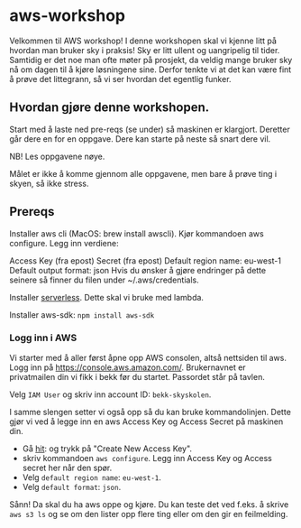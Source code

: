# aws-workshop

Velkommen til AWS workshop!
I denne workshopen skal vi kjenne litt på hvordan man bruker sky i praksis!
Sky er litt ullent og uangripelig til tider. Samtidig er det noe man ofte møter på prosjekt, 
da veldig mange bruker sky nå om dagen til å kjøre løsningene sine. 
Derfor tenkte vi at det kan være fint å prøve det littegrann, så vi ser hvordan det egentlig funker. 

## Hvordan gjøre denne workshopen. 
Start med å laste ned pre-reqs (se under) så maskinen er klargjort. 
Deretter går dere en for en oppgave. Dere kan starte på neste så snart dere vil. 

NB! Les oppgavene nøye.

Målet er ikke å komme gjennom alle oppgavene, men bare å prøve ting i skyen, så ikke stress.

## Prereqs
Installer aws cli (MacOS: brew install awscli). Kjør kommandoen aws configure. Legg inn verdiene:

Access Key (fra epost)
Secret (fra epost)
Default region name: eu-west-1
Default output format: json
Hvis du ønsker å gjøre endringer på dette seinere så finner du filen under ~/.aws/credentials.

Installer [serverless](https://www.serverless.com/framework/docs/getting-started/). Dette skal vi bruke med lambda.

Installer aws-sdk: `npm install aws-sdk`

### Logg inn i AWS
Vi starter med å aller først åpne opp AWS consolen, altså nettsiden til aws. Logg inn på https://console.aws.amazon.com/. 
Brukernavnet er privatmailen din vi fikk i bekk før du startet. Passordet står på tavlen.

Velg `IAM User` og skriv inn account ID: `bekk-skyskolen`.

I samme slengen setter vi også opp så du kan bruke kommandolinjen.
Dette gjør vi ved å legge inn en aws Access Key og Access Secret på maskinen din. 
- Gå [hit](https://console.aws.amazon.com/iam/home?region=eu-west-1#/security_credentials): og trykk på "Create New Access Key".
- skriv kommandoen `aws configure`. Legg inn Access Key og Access secret her når den spør.
- Velg `default region name`: `eu-west-1`.
- Velg `default format`: `json`.

Sånn! Da skal du ha aws oppe og kjøre. Du kan teste det ved f.eks. å skrive `aws s3 ls` og se om den lister opp flere ting eller om den gir en feilmelding.
